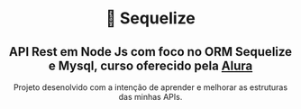 <h1 align="center">
    🎲 Sequelize
</h1>

<h2 align="center">
    API Rest em Node Js com foco no ORM Sequelize e Mysql, curso oferecido pela <a target="_blank" href="https://cursos.alura.com.br/course/orm-nodejs-api-sequelize-mysql">Alura</a>
</h2>

<p align="center">
    Projeto desenolvido com a intenção de aprender e melhorar as estruturas das minhas APIs.
<p>